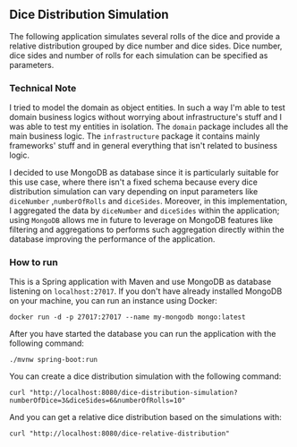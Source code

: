 ## Dice Distribution Simulation

The following application simulates several rolls of the dice and provide a relative distribution grouped by dice number
and dice sides. Dice number, dice sides and number of rolls for each simulation can be specified as parameters.

### Technical Note

I tried to model the domain as object entities. In such a way I'm able to test domain business logics without worrying
about infrastructure's stuff and I was able to test my entities in isolation. The `domain` package includes all the main
business logic. The `infrastructure` package it contains mainly frameworks' stuff and in general everything that isn't
related to business logic.

I decided to use MongoDB as database since it is particularly suitable for this use case, where there isn't a fixed
schema because every dice distribution simulation can vary depending on input parameters like `diceNumber`
,`numberOfRolls`
and `diceSides`. Moreover, in this implementation, I aggregated the data by `diceNumber` and `diceSides` within the
application; using `MongoDB` allows me in future to leverage on MongoDB features like filtering and aggregations to
performs such aggregation directly within the database improving the performance of the application.

### How to run

This is a Spring application with Maven and use MongoDB as database listening on `localhost:27017`. If you don't have
already installed MongoDB on your machine, you can run an instance using Docker:

`docker run -d -p 27017:27017 --name my-mongodb mongo:latest`

After you have started the database you can run the application with the following command:

`./mvnw spring-boot:run`

You can create a dice distribution simulation with the following command:

`curl "http://localhost:8080/dice-distribution-simulation?numberOfDice=3&diceSides=6&numberOfRolls=10"`

And you can get a relative dice distribution based on the simulations with:

`curl "http://localhost:8080/dice-relative-distribution"`